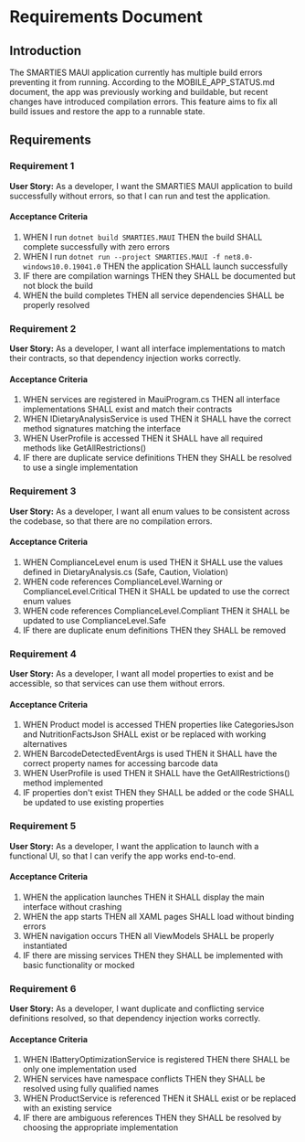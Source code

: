 # Requirements Document

## Introduction

The SMARTIES MAUI application currently has multiple build errors preventing it from running. According to the MOBILE_APP_STATUS.md document, the app was previously working and buildable, but recent changes have introduced compilation errors. This feature aims to fix all build issues and restore the app to a runnable state.

## Requirements

### Requirement 1

**User Story:** As a developer, I want the SMARTIES MAUI application to build successfully without errors, so that I can run and test the application.

#### Acceptance Criteria

1. WHEN I run `dotnet build SMARTIES.MAUI` THEN the build SHALL complete successfully with zero errors
2. WHEN I run `dotnet run --project SMARTIES.MAUI -f net8.0-windows10.0.19041.0` THEN the application SHALL launch successfully
3. IF there are compilation warnings THEN they SHALL be documented but not block the build
4. WHEN the build completes THEN all service dependencies SHALL be properly resolved

### Requirement 2

**User Story:** As a developer, I want all interface implementations to match their contracts, so that dependency injection works correctly.

#### Acceptance Criteria

1. WHEN services are registered in MauiProgram.cs THEN all interface implementations SHALL exist and match their contracts
2. WHEN IDietaryAnalysisService is used THEN it SHALL have the correct method signatures matching the interface
3. WHEN UserProfile is accessed THEN it SHALL have all required methods like GetAllRestrictions()
4. IF there are duplicate service definitions THEN they SHALL be resolved to use a single implementation

### Requirement 3

**User Story:** As a developer, I want all enum values to be consistent across the codebase, so that there are no compilation errors.

#### Acceptance Criteria

1. WHEN ComplianceLevel enum is used THEN it SHALL use the values defined in DietaryAnalysis.cs (Safe, Caution, Violation)
2. WHEN code references ComplianceLevel.Warning or ComplianceLevel.Critical THEN it SHALL be updated to use the correct enum values
3. WHEN code references ComplianceLevel.Compliant THEN it SHALL be updated to use ComplianceLevel.Safe
4. IF there are duplicate enum definitions THEN they SHALL be removed

### Requirement 4

**User Story:** As a developer, I want all model properties to exist and be accessible, so that services can use them without errors.

#### Acceptance Criteria

1. WHEN Product model is accessed THEN properties like CategoriesJson and NutritionFactsJson SHALL exist or be replaced with working alternatives
2. WHEN BarcodeDetectedEventArgs is used THEN it SHALL have the correct property names for accessing barcode data
3. WHEN UserProfile is used THEN it SHALL have the GetAllRestrictions() method implemented
4. IF properties don't exist THEN they SHALL be added or the code SHALL be updated to use existing properties

### Requirement 5

**User Story:** As a developer, I want the application to launch with a functional UI, so that I can verify the app works end-to-end.

#### Acceptance Criteria

1. WHEN the application launches THEN it SHALL display the main interface without crashing
2. WHEN the app starts THEN all XAML pages SHALL load without binding errors
3. WHEN navigation occurs THEN all ViewModels SHALL be properly instantiated
4. IF there are missing services THEN they SHALL be implemented with basic functionality or mocked

### Requirement 6

**User Story:** As a developer, I want duplicate and conflicting service definitions resolved, so that dependency injection works correctly.

#### Acceptance Criteria

1. WHEN IBatteryOptimizationService is registered THEN there SHALL be only one implementation used
2. WHEN services have namespace conflicts THEN they SHALL be resolved using fully qualified names
3. WHEN ProductService is referenced THEN it SHALL exist or be replaced with an existing service
4. IF there are ambiguous references THEN they SHALL be resolved by choosing the appropriate implementation